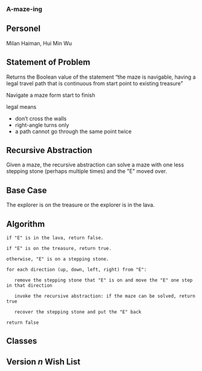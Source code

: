 ### A-maze-ing
## Personel
Milan Haiman, Hui Min Wu
## Statement of Problem
Returns the Boolean value of the statement “the maze is navigable, having a legal travel path that is continuous from start point to existing treasure”

Navigate a maze form start to finish

legal means
- don’t cross the walls
- right-angle turns only
- a path cannot go through the same point twice
## Recursive Abstraction
Given a maze, the recursive abstraction can solve a maze with one less stepping stone (perhaps multiple times) and the "E" moved over.
## Base Case
The explorer is on the treasure or the explorer is in the lava.
## Algorithm
```
if "E" is in the lava, return false.

if "E" is on the treasure, return true.

otherwise, "E" is on a stepping stone.

for each direction (up, down, left, right) from "E":
  
   remove the stepping stone that "E" is on and move the "E" one step in that direction
  
   invoke the recursive abstraction: if the maze can be solved, return true
  
   recover the stepping stone and put the "E" back

return false
```

## Classes
## Version *n* Wish List
